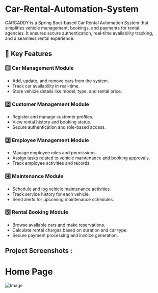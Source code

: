 # Car-Rental-Automation-System
CARCADDY is a Spring Boot-based Car Rental Automation System that simplifies vehicle management, bookings, and payments for rental agencies. It ensures secure authentication, real-time availability tracking, and a seamless rental experience.

<h2>🚗 Key Features</h2>

<h3>1️⃣ Car Management Module</h3>
<ul>
  <li>Add, update, and remove cars from the system.</li>
  <li>Track car availability in real-time.</li>
  <li>Store vehicle details like model, type, and rental price.</li>
</ul>

<h3>2️⃣ Customer Management Module</h3>
<ul>
  <li>Register and manage customer profiles.</li>
  <li>View rental history and booking status.</li>
  <li>Secure authentication and role-based access.</li>
</ul>

<h3>3️⃣ Employee Management Module</h3>
<ul>
  <li>Manage employee roles and permissions.</li>
  <li>Assign tasks related to vehicle maintenance and booking approvals.</li>
  <li>Track employee activities and records.</li>
</ul>

<h3>4️⃣ Maintenance Module</h3>
<ul>
  <li>Schedule and log vehicle maintenance activities.</li>
  <li>Track service history for each vehicle.</li>
  <li>Send alerts for upcoming maintenance schedules.</li>
</ul>

<h3>5️⃣ Rental Booking Module</h3>
<ul>
  <li>Browse available cars and make reservations.</li>
  <li>Calculate rental charges based on duration and car type.</li>
  <li>Secure payment processing and invoice generation.</li>
</ul>

<h2>Project Screenshots :</h2>

# Home Page

![Image](https://github.com/user-attachments/assets/0d694374-9fc7-41ac-9965-fc97af1ed038)



